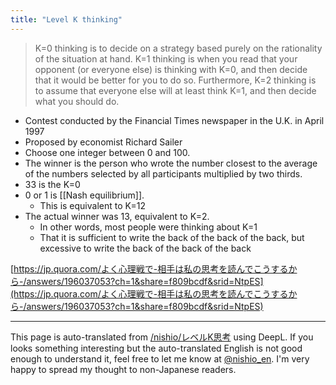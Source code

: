 ```yaml
---
title: "Level K thinking"
---
```


> K=0 thinking is to decide on a strategy based purely on the rationality of the situation at hand. K=1 thinking is when you read that your opponent (or everyone else) is thinking with K=0, and then decide that it would be better for you to do so. Furthermore, K=2 thinking is to assume that everyone else will at least think K=1, and then decide what you should do.
- Contest conducted by the Financial Times newspaper in the U.K. in April 1997
- Proposed by economist Richard Sailer
- Choose one integer between 0 and 100.
- The winner is the person who wrote the number closest to the average of the numbers selected by all participants multiplied by two thirds.
- 33 is the K=0
- 0 or 1 is [[Nash equilibrium]].
    - This is equivalent to K=12
- The actual winner was 13, equivalent to K=2.
    - In other words, most people were thinking about K=1
    - That it is sufficient to write the back of the back of the back, but excessive to write the back of the back of the back

[https://jp.quora.com/よく心理戦で-相手は私の思考を読んでこうするから-/answers/196037053?ch=1&share=f809bcdf&srid=NtpES](https://jp.quora.com/よく心理戦で-相手は私の思考を読んでこうするから-/answers/196037053?ch=1&share=f809bcdf&srid=NtpES)

---
This page is auto-translated from [/nishio/レベルK思考](https://scrapbox.io/nishio/レベルK思考) using DeepL. If you looks something interesting but the auto-translated English is not good enough to understand it, feel free to let me know at [@nishio_en](https://twitter.com/nishio_en). I'm very happy to spread my thought to non-Japanese readers.